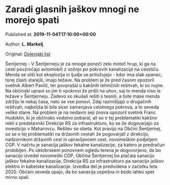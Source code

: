 
# Zaradi glasnih jaškov mnogi ne morejo spati

Published at: **2019-11-04T17:10:00+00:00**

Author: **L. Markelj**

Original: [Dolenjski list](https://www.dolenjskilist.si/2019/11/04/227927/novice/dolenjska/Zaradi_glasnih_jaskov_mnogi_ne_morejo_spati/)

Šentjernej - V Šentjerneju je za mnoge ponoči zelo moteč hrup, ki ga na cesti povzročajo avtomobili z vožnjo po pokrovih kanalizacije na cestišču. Menda se sliši kot eksplozija in ljudje se pritožujejo - kdor ima slab spanec, torej zlasti starejši, imajo težave.
Na problem je že pred časom opozoril svetnik Albert Pavlič, ter povprašal o kakšnih tehničnih rešitvah, ki so nujne. Na občinski upravi so jim ti »pokrovi že prišli na uho«, saj to menda niso le težave v Šentjerneju. Zadevo so skušali rešiti s tesnili, a tiste mase menda zdržijo le nekaj časa, nato se vse ponovi. Zdaj razmišljajo o drugačnih rešitvah, najboljša bi bila sicer zamenjava celotnega pokrova, a to seveda veliko stane.
Na problem je na nedavni seji znova opozoril svetnik Franc Hudoklin, ki je občinsko vodstvo pobaral, ali so o tej problematiki kakšno rekli s predstavniki Direkcije RS za infrastrukturo, ko se že dogovarjajo za investicijo v Maharovcu. Rešitev se obeta.
Kot pravijo na Občini Šentjernej, so se o tej problematiki na državnih cestah že pogovarjali z direkcijo, nadzornikom državnih cest in upravljavcem cest, novomeškim podjetjem CGP. V načrtu je sanacija jaškov fekalne kanalizacije, za katero je predračun pridobljen. Po oktobrskem ponovnem ogledu terena je dogovorjeno, da bo sanacijo izvedel novomeški CGP, Občina Šentjernej bo plačala sanacijo jaškov fekalne kanalizacije, Direkcija RS za infrastrukturo pa sanacijo jaškov elektro in kabelske kanalizacije. Izvedba del je predvidena v začetku leta 2020. Občani seveda upajo, da bo sanacija uspešna in bodo lahko spet mirno spali.
